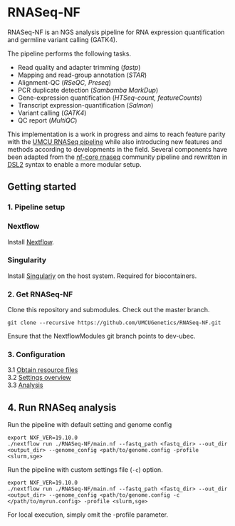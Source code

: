 # RNASeq-NF

RNASeq-NF is an NGS analysis pipeline for RNA expression quantification and germline variant calling (GATK4).

The pipeline performs the following tasks.

* Read quality and adapter trimming (*fastp*)
* Mapping and read-group annotation (*STAR*)
* Alignment-QC (*RSeQC, Preseq*)
* PCR duplicate detection (*Sambamba MarkDup*)
* Gene-expression quantification (*HTSeq-count, featureCounts*)
* Transcript expression-quantification (*Salmon*)
* Variant calling (*GATK4*)
* QC report (*MultiQC*)

This implementation is a work in progress and aims to reach feature parity with the [UMCU RNASeq pipeline](https://github.com/UMCUGenetics/RNASeq) while also introducing new features and methods according to developments in the field. Several components have been adapted from the [nf-core rnaseq](https://github.com/nf-core/rnaseq) community pipeline and rewritten in [DSL2](https://www.nextflow.io/docs/edge/dsl2.html) syntax to enable a more modular setup.

## Getting started

### 1. Pipeline setup
### Nextflow
Install [Nextflow](https://www.nextflow.io/).

### Singularity
Install [Singulariy](https://sylabs.io/guides/3.5/admin-guide/) on the host system. Required for biocontainers.

### 2. Get RNASeq-NF

Clone this repository and submodules. Check out the master branch.

```
git clone --recursive https://github.com/UMCUGenetics/RNASeq-NF.git
```

Ensure that the NextflowModules git branch points to dev-ubec.

### 3. Configuration
3.1 [Obtain resource files](./docs/resources.md) \
3.2 [Settings overview](./docs/settings.md) \
3.3 [Analysis](./docs/config.md) 

## 4. Run RNASeq analysis

Run the pipeline with default setting and genome config 
```
export NXF_VER=19.10.0
./nextflow run ./RNASeq-NF/main.nf --fastq_path <fastq_dir> --out_dir <output_dir> --genome_config <path/to/genome.config -profile <slurm,sge>
```

Run the pipeline with custom settings file (`-c`) option.
```
export NXF_VER=19.10.0
./nextflow run ./RNASeq-NF/main.nf --fastq_path <fastq_dir> --out_dir <output_dir> --genome_config <path/to/genome.config -c </path/to/myrun.config> -profile <slurm,sge>
```

For local execution, simply omit the -profile parameter.










